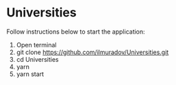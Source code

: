 # Universities

Follow instructions below to start the application:
  1. Open terminal
  2. git clone https://github.com/ilmuradov/Universities.git
  3. cd Universities
  4. yarn
  5. yarn start
